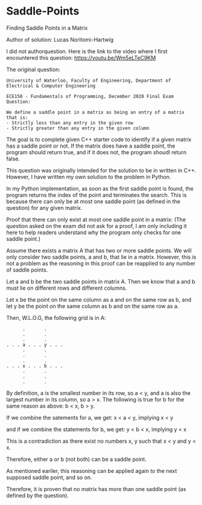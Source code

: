 # Saddle-Points
Finding Saddle Points in a Matrix

Author of solution: Lucas Noritomi-Hartwig

I did not authorquestion.
Here is the link to the video where I first encountered this question:
https://youtu.be/Wm5eLTeC9KM

The original question:

    University of Waterloo, Faculty of Engineering, Department of Electrical & Computer Engineering

    ECE150 - Fundamentals of Programming, December 2020 Final Exam Question:

    We define a saddle point in a matrix as being an entry of a matrix that is:
    - Strictly less than any entry in the given row
    - Strictly greater than any entry in the given column

The goal is to complete given C++ starter code to identify if a given matrix has a saddle point or not.
If the matrix does have a saddle point, the program should return true, and if it does not, the program shoudl return false.

This question was originally intended for the solution to be in written in C++. However, I have written my own solution to the problem in Python.

In my Python implementation, as soon as the first saddle point is found, the program returns the index of the point and terminates the search.
This is because there can only be at most one saddle point (as defined in the question) for any given matrix.


Proof that there can only exist at most one saddle point in a matrix:
(The question asked on the exam did not ask for a proof, I am only including it here to help readers understand why the program only checks for one saddle point.)

Assume there exists a matrix A that has two or more saddle points.
We will only consider two saddle points, a and b, that lie in a matrix. However, this is not a problem as the reasoning in this proof can be reapplied to any number of saddle points.

Let a and b be the two saddle points in matrix A.
Then we know that a and b must lie on different rows and different columns.

Let x be the point on the same column as a and on the same row as b, and let y be the point on the same column as b and on the same row as a.

Then, W.L.O.G, the following grid is in A:

          .       .
          .       .
          .       .
    . . . a . . . y . . .
          .       .
          .       .
          .       .
    . . . x . . . b . . .
          .       .
          .       .
          .       .

By definition, a is the smallest number in its row, so a < y, and a is also the largest number in its column, so a > x.
The following is true for b for the same reason as above: b < x, b > y.

If we combine the satements for a, we get:
x < a < y, implying x < y

and if we combine the statements for b, we get:
y < b < x, implying y < x

This is a contradiction as there exist no numbers x, y such that x < y and y < x.

Therefore, either a or b (not both) can be a saddle point.

As mentioned eariler, this reasoning can be applied again to the next supposed saddle point, and so on.

Therefore, it is proven that no matrix has more than one saddle point (as defined by the question).
